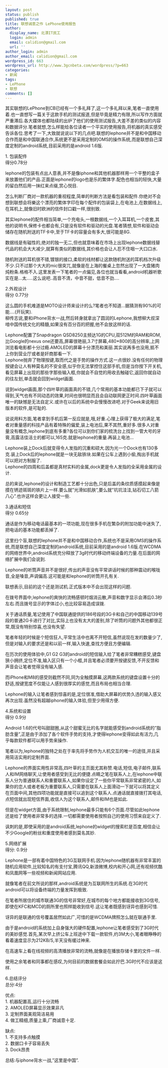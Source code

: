 ```yaml
---
layout: post
status: publish
published: true
title: 联想诚意之作 LePhone使用报告
author:
  display_name: 北漂IT民工
  login: admin
  email: calidion@gmail.com
  url: ''
author_login: admin
author_email: calidion@gmail.com
wordpress_id: 663
wordpress_url: http://www.3gcnbeta.com/wordpress/?p=663
categories:
- 新闻
tags:
- LePhone
- 联想
comments: []
---
```

<p>其实联想的LePhone到CB已经有一个多礼拜了,这一个多礼拜以来,笔者一直使用着.也一直想写一篇关于这款手机的测试报道,但是毕竟是精力有限,所以写作方面就严重滞后.各大媒体也都陆续的出炉了他们的使用测试报告,大差不差的类似的内容和数据评分.笔者就想,怎么样能给各位读者一个平实的使用报告,将机器的真实感受告诉各位.思考了一下,大致就说说以下的几点吧.联想的lephone并不是和中国移动合作而是和中国联通合作,系统更不是采用定制的OMS的操作系统,而是联想自己深度定制的android系统,目前采用的是android 1.6版.</p>
<p>1.    包装配件<br />
得分0.78分</p>
<p>lephone的包装有点出人意表,并不是像iphone和其他机器那样用一个平整的盒子来放置他们的产品.正面是lephone的logo也是乐的繁体字.配色也相当的轻快,大量的留白然后用一抹红来点缀,赏心悦目.</p>
<p>怎么判断厂商对一款机器的重视程度,简单的判断方法是看包装和配件.你绝对不会想到联想会将樂这个漂亮的繁体字印在每个配件的包装袋上,在电池上,在数据线上,在耳机上,就像旧时欧洲的信件封口戳一样,很别致.</p>
<p>其实lephone的配件相当简单,一个充电头,一根数据线,一个入耳耳机,一个皮套,其他的说明书,保修卡也都会有,只是没有软件和驱动的光盘.笔者猜想,软件和驱动会储存在随机附送的TF卡中,至于TF卡的容量会有多大,很可能是8G.</p>
<p>数据线是有磁性的,绝对的独一无二,但也就意味着在市场上出现lephone数据线替代品的机会大大减少,就算有类似的数据线,其价格也会让人忍不住咽一大口口水.</p>
<p>随机附送的耳机很不错,镀银的接口,柔软的线材都让这款随机附送的耳机档次升级不少.只不过那个大大的mic很突兀,就像是在上海的餐桌上忽然出现了一大盘猪肉炖粉条.格格不入.这里发表一下笔者的一点偏见,各位也就当看看,android机器听歌实在是...太.....这么说吧..高音不清，中音不甜，低音不劲....</p>
<p>2.外观设计<br />
得分 0.77分</p>
<p>这么圆的手机难道是MOTO设计师来设计的么?笔者也不知道...据猜测有90%的可能....(开玩笑).<br />
柳传志说,要和iPhone背水一战,然后转身就拿出了圆润的Lephone,我想柳大叔深喑中国传统文化的精髓,如果没有百分百的把握,他不会放这样的话.</p>
<p>Lephone配置了Snapdragon QSD8250主频达1G的CPU,双512M的RAM和ROM,比Google的nexus one还要高,屏幕很艳丽,3.7寸屏幕,480*800的高分辨率,上网浏览看电影都十分过瘾.AMOLED的屏幕十分漂亮和美丽.其实说再多也没用,抵不上你到营业厅或者是奸商那看一下.<br />
Lephone抛弃了物理按键,取而代之是手势的操作方式.这一点很妙.没有任何的物理按键会让人有种莫名的不安全感,似乎你无法掌控住这部手机,但是当你按下开关机,看见屏幕上出现的那些字那些输入框,你就会不自觉的用收去触碰它,返回你就自动的往左划,单击就会回到widget画面.</p>
<p>说到widget画面,那个四叶草的画面真的不错,几个常用的基本功能都已下子就可以得到,天气也有不同动态的效果,时间也很明显而且会自动联网更正时间.四叶草画面唯一的缺憾是无法自定义.或许在以后的系统中会慢慢改进吧.对于Geek来说用旧版本的软件,是可耻的. </p>
<p>说说用料方面,笔者拿到手机后第一反应就是,哦,好重.心理上获得了极大的满足,笔者对重量感的科技产品有着特殊的偏爱,装上电池后,果不其然,重好多.很多人对重量没有概念,lephone到底有多重?各位可以到你们家的梳洗台上找到一管大号的牙膏,高露洁佳洁士的都可以,165克.就是lephone的重量.再装上电池&hellip;</p>
<p>Lephone装上Dock后就变得令人发指的沉重和硕大.因为光一个Dock也有130多克.装上Dock后的lephone就是一块无敌铁块.如果在公车上遇到小偷,掏出手机就可以把对方制服了.<br />
Lephone的四周和后盖都是真材实料的金属,dock更是令人发指的全采用金属的设计.</p>
<p>总的来说,lephone的设计和制造工艺都十分出色,只是后盖的条纹质感摸起来像是摸在锈迹斑斑的铁片上一样.要么就&rdquo;光滑如肌肤&rdquo;,要么就&rdquo;坑坑洼洼,钻石切工八箭八心&rdquo;.也许这样会更让人接受一些.</p>
<p>3.通话和短信<br />
得分 0.65分</p>
<p>通话是作为移动电话最基本的一项功能,现在很多手机在繁杂的附加功能中迷失了,把电话的基本功能都丢掉了.</p>
<p>这里扫个盲,联想的lephone并不是和中国移动合作,系统也不是采用OMS的操作系统,而是联想自己深度定制的android系统,目前采用的是android 1.6版.在WCDMA的网络世界中,android系统充分释放了3g时代的移动终端设备的力量.在后面的网络扩展中我们会说到.</p>
<p>Lephone的听筒声音并不是很好,传出的声音没有平常讲话时候的那种震动的喉咙音,全是嗓音,声调偏高.这可能是和lephone的听筒开孔有关.</p>
<p>联想表示,目前的这个还是测试机.正式版本中不会出现这样的问题.</p>
<p>在拨号界面中,lephone的爽快的流畅感顿时烟消云散,声音和数字显示会滞后0.3秒左右.而且拨号显示的字体过小,也比较容易造成误拨.</p>
<p>关于通话质量,笔记使用了中国联通提供的186号段的3G卡和自己的中国移动139号段的普通2G卡进行了对比,实际上也没有太大的差别,除了听筒的问题外其他都很正常,既没有特别惊喜,也没有失望.</p>
<p>笔者年轻的时候是个短信狂人,平常生活中也离不开短信,虽然说现在发的数量少了,但是对输入的要求还是和以前一样,输入快速,查找方便且方便编辑.</p>
<p>在历次的使用体验中,G1 G2 G3的android的短信输入给了笔者非常糟糕感受,键盘狭小拥挤,定位不准,输入区只有一个小框,并且笔者必须要开按键反馈,不开反馈和声音会让笔者觉得没有输入感.</p>
<p>而iPhone和M8的感受则截然不同,同为全触摸屏幕,这两款系统的键盘设置十分的舒适,按键宽度不仅能让人感到很厚实的感觉,而且布局也相当合理.</p>
<p>Lephone的输入让笔者感到惊喜的是,定位很准,借助大屏幕的优势久违的输入感又再次出现.虽然没有超越iphone的输入体验,但至少用得方便.</p>
<p>4.系统和设置<br />
得分 0.9分</p>
<p>Android 1.6的代号叫甜甜圈,从这个甜蜜无比的名字就能感受到android系统的&rdquo;脂肪含量&rdquo;,正是由于添加了各个软件手势的支持,才使得lephone变得如此有活力,几乎每款软件都可以用手势来操作.</p>
<p>笔者以为,lephone的独特之处在于率先将手势作为人机交互的唯一的途径,并且采用简洁实用的定制界面.</p>
<p>Lephone的界面实用性非常高,四叶草的主页面尤其称赞.电话,短信,电子邮件,联系人和IM网络聊天,让使用者感受到无比的便捷.点睛之笔在联系人上,在lephone中联系人分为普通联系人和重要联系人,如果你设定了一些你平常联系非常紧密的人,如果你的恋人或者老板为重要联系人,只需要在联系人上面滑动一下就可以将其定义在页面中间,其他四项功能就是直接可以追到这个联系人.点通话就直接拨打其电话,点短信就出现短信界面,收信人为这个联系人,邮件和IM也是如此.</p>
<p>但是在widget方面,由于系统限制,lephone最多只能有6个页面.尽管如此lephone还是给了使用者非常多的选择.一切都需要使用者按照自己的使用习惯来自定义了.</p>
<p>讽刺的是,即使采用的是android系统,lephone的widget的搜索栏是百度,相信会让不少Google的粉丝和重度使用者感到莫名其妙.</p>
<p>5.网络扩展<br />
得分: 0.9分</p>
<p>Lephone是一部有着中国特色的3G互联网手机.因为lephone随机器有非常丰富的随机应用软件,比较知名的有支付宝,腾讯QQ,新浪微博,校内和开心网,还有视频优酷和凤凰网等一些视频和新闻网站应用.</p>
<p>就像笔者在前文所说的那样,android系统是为互联网所生的系统.在3G时代android可以将设备终端的力量发挥到极致.</p>
<p>在笔者所居住的城市联通3G的信号非常好,在城市的每个地方都能接收到3G信号,即使在KFC和MCD的厕所里也照样能收到信号.这让笔者既感到讶异也感到可惜.</p>
<p>讶异的是联通的信号覆盖居然如此广,可惜的是WCDMA牌照怎么就在联通手里.</p>
<p>由于是android的系统加上自身强大的硬件配置,lephone让笔者感受到了3G时代的美妙感觉.首先,某次早上挤公车上班途中下载一款软件,约3M大小,笔者眼睁睁的看着速度显示为212KB/S,半天没有缓过神来.</p>
<p>在高速车上看在线视频的高清播放非常的流畅,就像是在播放存储卡里的文件一样.</p>
<p>使用之余笔者和同事都在感叹,为何目前的数据套餐会如此拧巴.3G时代不应该是这样.</p>
<p>6.总结评分<br />
总分:4分</p>
<p>优点:<br />
1.    机器配置高,运行十分流畅<br />
2.    AMOLED屏幕显示效果非凡<br />
3.    定制界面美观简洁易用<br />
4.    做工精细,质量上乘,厂商诚意十足.</p>
<p>缺点:<br />
1.    不支持多点触摸<br />
2.    数据口卡子容易丢失<br />
3.    Dock昂贵</p>
<p>总结:与iphone背水一战,&rdquo;这里是中国&rdquo;.</p>
